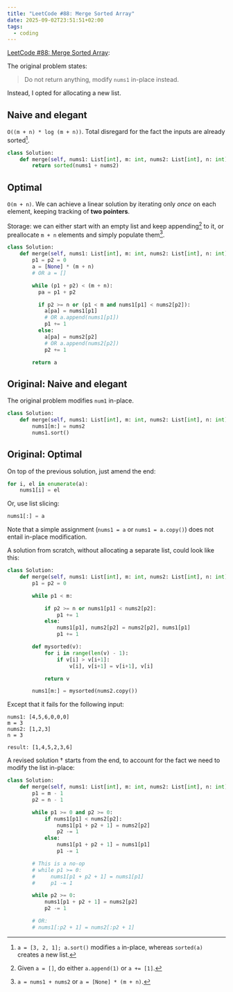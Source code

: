 ```yaml
---
title: "LeetCode #88: Merge Sorted Array"
date: 2025-09-02T23:51:51+02:00
tags:
  - coding
---
```


[LeetCode #88: Merge Sorted Array](https://leetcode.com/problems/merge-sorted-array/):

The original problem states:

> Do not return anything, modify `nums1` in-place instead.

Instead, I opted for allocating a new list.

## Naive and elegant

`O((m + n) * log (m + n))`. Total disregard for the fact the inputs are already
sorted[^3].

```python
class Solution:
    def merge(self, nums1: List[int], m: int, nums2: List[int], n: int) -> None:
        return sorted(nums1 + nums2)
```

## Optimal

`O(m + n)`. We can achieve a linear solution by iterating only _once_ on each
element, keeping tracking of **two pointers**.

Storage: we can either start with an empty list and keep appending[^1] to it, or
preallocate `m + n` elements and simply populate them[^2].

```python
class Solution:
    def merge(self, nums1: List[int], m: int, nums2: List[int], n: int) -> None:
        p1 = p2 = 0
        a = [None] * (m + n)
        # OR a = []

        while (p1 + p2) < (m + n):
          pa = p1 + p2

          if p2 >= n or (p1 < m and nums1[p1] < nums2[p2]):
            a[pa] = nums1[p1]
            # OR a.append(nums1[p1])
            p1 += 1
          else:
            a[pa] = nums2[p2]
            # OR a.append(nums2[p2])
            p2 += 1

        return a
```

## Original: Naive and elegant

The original problem modifies `num1` in-place.

```python
class Solution:
    def merge(self, nums1: List[int], m: int, nums2: List[int], n: int) -> None:
        nums1[m:] = nums2
        nums1.sort()
```

## Original: Optimal

On top of the previous solution, just amend the end:

```python
for i, el in enumerate(a):
    nums1[i] = el
```

Or, use list slicing:

```python
nums1[:] = a
```

Note that a simple assignment (`nums1 = a` or `nums1 = a.copy()`) does not
entail in-place modification.

A solution from scratch, without allocating a separate list, could look like
this:

```python
class Solution:
    def merge(self, nums1: List[int], m: int, nums2: List[int], n: int) -> None:
        p1 = p2 = 0

        while p1 < m:

            if p2 >= n or nums1[p1] < nums2[p2]:
                p1 += 1
            else:
                nums1[p1], nums2[p2] = nums2[p2], nums1[p1]
                p1 += 1

        def mysorted(v):
            for i in range(len(v) - 1):
                if v[i] > v[i+1]:
                    v[i], v[i+1] = v[i+1], v[i]

            return v

        nums1[m:] = mysorted(nums2.copy())
```

Except that it fails for the following input:

```
nums1: [4,5,6,0,0,0]
m = 3
nums2: [1,2,3]
n = 3

result: [1,4,5,2,3,6]
```

A revised solution † starts from the end, to account for the fact we need to
modify the list in-place:

```python
class Solution:
    def merge(self, nums1: List[int], m: int, nums2: List[int], n: int) -> None:
        p1 = m - 1
        p2 = n - 1

        while p1 >= 0 and p2 >= 0:
            if nums1[p1] < nums2[p2]:
                nums1[p1 + p2 + 1] = nums2[p2]
                p2 -= 1
            else:
                nums1[p1 + p2 + 1] = nums1[p1]
                p1 -= 1

        # This is a no-op
        # while p1 >= 0:
        #     nums1[p1 + p2 + 1] = nums1[p1]
        #     p1 -= 1

        while p2 >= 0:
            nums1[p1 + p2 + 1] = nums2[p2]
            p2 -= 1

        # OR:
        # nums1[:p2 + 1] = nums2[:p2 + 1]
```

[^1]: Given `a = []`, do either `a.append(1)` or `a += [1]`.

[^2]: `a = nums1 + nums2` or `a = [None] * (m + n)`.

[^3]: `a = [3, 2, 1]; a.sort()` modifies `a` in-place, whereas `sorted(a)`
    creates a new list.
